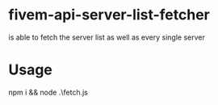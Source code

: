 # fivem-api-server-list-fetcher
is able to fetch the  server list as well as every single server


# Usage
npm i && node .\fetch.js
